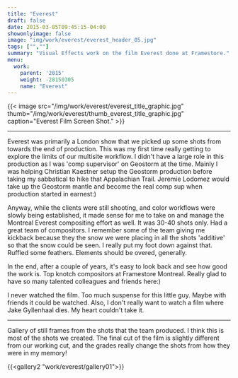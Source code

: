```yaml
---
title: "Everest"
draft: false
date: 2015-03-05T09:45:15-04:00
showonlyimage: false
image: "img/work/everest/everest_header_05.jpg"
tags: ["",""]
summary: "Visual Effects work on the film Everest done at Framestore."
menu:
  work:
    parent: '2015'
    weight: -20150305
    name: "Everest"
---
```



{{< image src="/img/work/everest/everest_title_graphic.jpg" thumb="/img/work/everest/thumb_everest_title_graphic.jpg" caption="Everest Film Screen Shot." >}}

---


Everest was primarily a London show that we picked up some shots from towards the end of production. This was my first time really getting to explore the limits of our multisite workflow.
I didn't have a large role in this production as I was 'comp supervisor' on Geostorm at the time. Mainly I was helping Christian Kaestner setup the Geostorm production before taking my sabbatical to hike that Appalachian Trail. Jeremie Lodomez would take up the Geostorm mantle and become the real comp sup when production started in earnest:)

Anyway, while the clients were still shooting, and color workflows were slowly being established, it made sense for me to take on and manage the Montreal Everest compositing effort as well. It was 30-40 shots only.
Had a great team of compositors. I remember some of the team giving me kickback because they the snow we were placing in all the shots 'additive' so that the snow could be seen. I really put my foot down against that. Ruffled some feathers. Elements should be overed, generally.

In the end, after a couple of years, it's easy to look back and see how good the work is. Top knotch compositors at Framestore Montreal. Really glad to have so many talented colleagues and friends here:)

I never watched the film. Too much suspense for this little guy. Maybe with friends it could be watched. Also, I don't really want to watch a film where Jake Gyllenhaal dies. My heart couldn't take it.

---
Gallery of still frames from the shots that the team produced. I think this is most of the shots we created. The final cut of the film is slightly different from our working cut, and the grades really change the shots from how they were in my memory!


{{<gallery2 "work/everest/gallery01">}}

